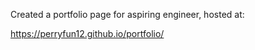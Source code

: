 Created a portfolio page for aspiring engineer, hosted at:

https://perryfun12.github.io/portfolio/
